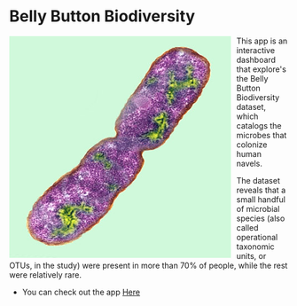 # Belly Button Biodiversity


<img src="images/bacteria.jpeg"
     alt="Bacteria"
     style="float: left; margin-right: 10px;" 
     href= "images/bacteria.jpeg"/>


This app is an  interactive dashboard that explore's the Belly Button Biodiversity dataset, which catalogs the microbes that colonize human navels.

The dataset reveals that a small handful of microbial species (also called operational taxonomic units, or OTUs, in the study) were present in more than 70% of people, while the rest were relatively rare.


- You can check out the app [Here](https://veraroberto.github.io/plotly-challenge/)

